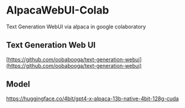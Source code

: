 # AlpacaWebUI-Colab
Text Generation WebUI via alpaca in google colaboratory

## Text Generation Web UI
[https://github.com/oobabooga/text-generation-webui](https://github.com/oobabooga/text-generation-webui)

## Model
https://huggingface.co/4bit/gpt4-x-alpaca-13b-native-4bit-128g-cuda 

